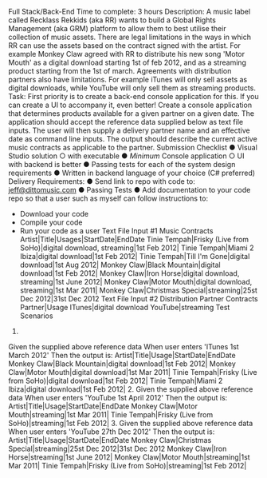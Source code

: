 Full Stack/Back-End
Time to complete: 3 hours
Description:
A music label called Recklass Rekkids (aka RR) wants to build a Global Rights Management
(aka GRM) platform to allow them to best utilise their collection of music assets.
There are legal limitations in the ways in which RR can use the assets based on the contract
signed with the artist. For example Monkey Claw agreed with RR to distribute his new song
'Motor Mouth' as a digital download starting 1st of feb 2012, and as a streaming product starting
from the 1st of march.
Agreements with distribution partners also have limitations. For example iTunes will only sell
assets as digital downloads, while YouTube will only sell them as streaming products.
Task:
First priority is to create a back-end console application for this. If you can create a UI to
accompany it, even better!
Create a console application that determines products available for a given partner on a given
date.
The application should accept the reference data supplied below as text file inputs.
The user will then supply a delivery partner name and an effective date as command line inputs.
The output should describe the current active music contracts as applicable to the partner.
Submission Checklist
● Visual Studio solution
○ with executable
● *Minimum* Console application
○ UI with backend is better
● Passing tests for each of the system design requirements
● Written in backend language of your choice (C# preferred)
Delivery Requirements:
● Send link to repo with code to: jeff@dittomusic.com
● Passing Tests
● Add documentation to your code repo so that a user such as myself can follow
instructions to:
- Download your code
- Compile your code
- Run your code as a user
Text File Input #1
Music Contracts
Artist|Title|Usages|StartDate|EndDate
Tinie Tempah|Frisky (Live from SoHo)|digital download, streaming|1st Feb 2012|
Tinie Tempah|Miami 2 Ibiza|digital download|1st Feb 2012|
Tinie Tempah|Till I'm Gone|digital download|1st Aug 2012|
Monkey Claw|Black Mountain|digital download|1st Feb 2012|
Monkey Claw|Iron Horse|digital download, streaming|1st June 2012|
Monkey Claw|Motor Mouth|digital download, streaming|1st Mar 2011|
Monkey Claw|Christmas Special|streaming|25st Dec 2012|31st Dec 2012
Text File Input #2
Distribution Partner Contracts
Partner|Usage
ITunes|digital download
YouTube|streaming
Test Scenarios
1.
Given the supplied above reference data
When user enters 'ITunes 1st March 2012'
Then the output is:
Artist|Title|Usage|StartDate|EndDate
Monkey Claw|Black Mountain|digital download|1st Feb 2012|
Monkey Claw|Motor Mouth|digital download|1st Mar 2011|
Tinie Tempah|Frisky (Live from SoHo)|digital download|1st Feb 2012|
Tinie Tempah|Miami 2 Ibiza|digital download|1st Feb 2012|
2.
Given the supplied above reference data
When user enters 'YouTube 1st April 2012'
Then the output is:
Artist|Title|Usage|StartDate|EndDate
Monkey Claw|Motor Mouth|streaming|1st Mar 2011|
Tinie Tempah|Frisky (Live from SoHo)|streaming|1st Feb 2012|
3.
Given the supplied above reference data
When user enters 'YouTube 27th Dec 2012'
Then the output is:
Artist|Title|Usage|StartDate|EndDate
Monkey Claw|Christmas Special|streaming|25st Dec 2012|31st Dec 2012
Monkey Claw|Iron Horse|streaming|1st June 2012|
Monkey Claw|Motor Mouth|streaming|1st Mar 2011|
Tinie Tempah|Frisky (Live from SoHo)|streaming|1st Feb 2012|